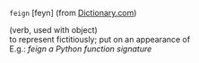 `feign` [feyn] (from [Dictionary.com](https://www.dictionary.com/browse/feign))

(verb, used with object)
<br>
to represent fictitiously; put on an appearance of <br>
E.g.: *feign a Python function signature*
